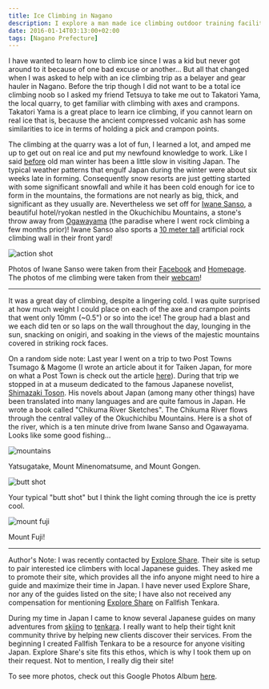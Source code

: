 ```yaml
---
title: Ice Climbing in Nagano
description: I explore a man made ice climbing outdoor training facility nestled in the mountains of Nagano Prefecture...
date: 2016-01-14T03:13:00+02:00
tags: [Nagano Prefecture]
---
```

<div class="text-lg mt-2">
<p class="mb-2">I have wanted to learn how to climb ice since I was a kid but never got around to it because of one bad excuse or another... But all that changed when I was asked to help with an ice climbing trip as a belayer and gear hauler in Nagano. Before the trip though I did not want to be a total ice climbing noob so I asked my friend Tetsuya to take me out to Takatori Yama, the local quarry, to get familiar with climbing with axes and crampons. Takatori Yama is a great place to learn ice climbing, if you cannot learn on real ice that is, because the ancient compressed volcanic ash has some similarities to ice in terms of holding a pick and crampon points.</p>



<p class="mb-2 mt-2">The climbing at the quarry was a lot of fun, I learned a lot, and amped me up to get out on real ice and put my newfound knowledge to work. Like I said <a href="https://www.fallfishtenkara.com/grandeco-ski-resort/" target="_blank" rel="noopener noreferrer" class="text-red-500 hover:bg-red-500 hover:text-white">before</a> old man winter has been a little slow in visiting Japan. The typical weather patterns that engulf Japan during the winter were about six weeks late in forming. Consequently snow resorts are just getting started with some significant snowfall and while it has been cold enough for ice to form in the mountains, the formations are not nearly as big, thick, and significant as they usually are. Nevertheless we set off for <a href="http://www.iwane-inc.co.jp/" target="_blank" rel="noopener noreferrer" class="text-red-500 hover:bg-red-500 hover:text-white">Iwane Sanso</a>, a beautiful hotel/ryokan nestled in the Okuchichibu Mountains, a stone's throw away from <a href="https://www.fallfishtenkara.com/ogawayama/" target="_blank" rel="noopener noreferrer" class="text-red-500 hover:bg-red-500 hover:text-white">Ogawayama</a> (the paradise where I went rock climbing a few months prior)! Iwane Sanso also sports a <a href="https://www.facebook.com/kawakamimura.iwanesansou/" target="_blank" rel="noopener noreferrer" class="text-red-500 hover:bg-red-500 hover:text-white">10 meter tall</a> artificial rock climbing wall in their front yard!</p>

<img class="w-8/12 rounded-lg shadow-lg mx-auto" src="https://fallfish-tenkara-images.s3.us-west-1.amazonaws.com/FfT+-+Nagano+Ice+Climbing/nagano-ice+climbing-ogawayama-japan.JPG" alt="action shot" />

<p class="mt-2 mb-2">Photos of Iwane Sanso were taken from their <a href="https://www.facebook.com/kawakamimura.iwanesansou/" target="_blank" rel="noopener noreferrer" class="text-red-500 hover:bg-red-500 hover:text-white">Facebook</a> and <a href="https://www.iwane-inc.co.jp/sanso/" target="_blank" rel="noopener noreferrer" class="text-red-500 hover:bg-red-500 hover:text-white">Homepage</a>. The photos of me climbing were taken from their <a href="https://www.iwane-inc.co.jp/sanso/webcam1.php" target="_blank" rel="noopener noreferrer" class="text-red-500 hover:bg-red-500 hover:text-white">webcam</a>!</p>

<hr />

<p class="mb-2 mt-2">It was a great day of climbing, despite a lingering cold. I was quite surprised at how much weight I could place on each of the axe and crampon points that went only 10mm (~0.5") or so into the ice! The group had a blast and we each did ten or so laps on the wall throughout the day, lounging in the sun, snacking on onigiri, and soaking in the views of the majestic mountains covered in striking rock faces.</p>



<p class="mb-2 mt-2">On a random side note: Last year I went on a trip to two Post Towns Tsumago &amp; Magome (I wrote an article about it for Taiken Japan, for more on what a Post Town is check out the article <a href="https://taiken.co/single/tsumago-magome-post-towns-in-nagano" target="_blank" rel="noopener noreferrer" class="text-red-500 hover:bg-red-500 hover:text-white">here</a>). During that trip we stopped in at a museum dedicated to the famous Japanese novelist, <a href="https://en.wikipedia.org/wiki/T%C5%8Dson_Shimazaki" target="_blank" rel="noopener noreferrer" class="text-red-500 hover:bg-red-500 hover:text-white">Shimazaki Toson</a>. His novels about Japan (among many other things) have been translated into many languages and are quite famous in Japan. He wrote a book called "Chikuma River Sketches". The Chikuma River flows through the central valley of the Okuchichibu Mountains. Here is a shot of the river, which is a ten minute drive from Iwane Sanso and Ogawayama. Looks like some good fishing...</p>

<img class="w-8/12 rounded-lg shadow-lg mx-auto" src="https://fallfish-tenkara-images.s3.us-west-1.amazonaws.com/FfT+-+Nagano+Ice+Climbing/nagano-ice+climbing-ogawayama-japan-more+mountains.JPG" alt="mountains" />
<p class="mb-2 mt-2">Yatsugatake, Mount Minenomatsume, and Mount Gongen.</p>

<img class="w-8/12 rounded-lg shadow-lg mx-auto" src="https://fallfish-tenkara-images.s3.us-west-1.amazonaws.com/FfT+-+Nagano+Ice+Climbing/nagano-ice+climbing-ogawayama-japan-butt+shot.JPG" alt="butt shot" />
<p class="mb-2 mt-2">Your typical "butt shot" but I think the light coming through the ice is pretty cool.</p>

<img class="w-8/12 rounded-lg shadow-lg mx-auto" src="https://fallfish-tenkara-images.s3.us-west-1.amazonaws.com/FfT+-+Nagano+Ice+Climbing/nagano-ice+climbing-ogawayama-japan-mountains.JPG" alt="mount fuji" />
<p class="mb-2 mt-2">Mount Fuji!</p>

<hr />

<p class="mb-2 mt-2">Author's Note: I was recently contacted by <a href="http://explore-share.com/" target="_blank" rel="noopener noreferrer" class="text-red-500 hover:bg-red-500 hover:text-white">Explore Share</a>. Their site is setup to pair interested ice climbers with local Japanese guides. They asked me to promote their site, which provides all the info anyone might need to hire a guide and maximize their time in Japan. I have never used Explore Share, nor any of the guides listed on the site; I have also not received any compensation for mentioning <a href="https://www.explore-share.com/?instant=1&amp;s=Japan#fR[activity][0]=Ice%20Climbing&amp;q=Japan" target="_blank" rel="noopener noreferrer" class="text-red-500 hover:bg-red-500 hover:text-white">Explore Share</a> on Fallfish Tenkara. </p>

<p class="mb-2 mt-2">During my time in Japan I came to know several Japanese guides on many adventures from <a href="https://www.fallfishtenkara.com/norikura-kogen/" target="_blank" rel="noopener noreferrer" class="text-red-500 hover:bg-red-500 hover:text-white">skiing</a> to <a href="http://www.fallfishtenkara.com/mount-naeba/" target="_blank" rel="noopener noreferrer" class="text-red-500 hover:bg-red-500 hover:text-white">tenkara</a>. I really want to help their tight knit community thrive by helping new clients discover their services. From the beginning I created Fallfish Tenkara to be a resource for anyone visiting Japan. Explore Share's site fits this ethos, which is why I took them up on their request. Not to mention, I really dig their site!</p>

<p class="mt-2 mb-2 italic text-center font-semibold text-gray-400">To see more photos, check out this Google Photos Album <a href="https://photos.app.goo.gl/XRTA4fzaDdnczrCu5" target="_blank" rel="noopener" class="text-red-500 hover:bg-red-500 hover:text-white">here</a>.</p>
</div>